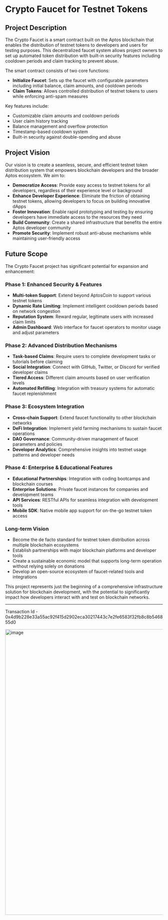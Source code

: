 # Crypto Faucet for Testnet Tokens

## Project Description

The Crypto Faucet is a smart contract built on the Aptos blockchain that enables the distribution of testnet tokens to developers and users for testing purposes. This decentralized faucet system allows project owners to set up automated token distribution with built-in security features including cooldown periods and claim tracking to prevent abuse.

The smart contract consists of two core functions:
- **Initialize Faucet**: Sets up the faucet with configurable parameters including initial balance, claim amounts, and cooldown periods
- **Claim Tokens**: Allows controlled distribution of testnet tokens to users while enforcing anti-spam measures

Key features include:
- Customizable claim amounts and cooldown periods
- User claim history tracking
- Balance management and overflow protection
- Timestamp-based cooldown system
- Built-in security against double-spending and abuse

## Project Vision

Our vision is to create a seamless, secure, and efficient testnet token distribution system that empowers blockchain developers and the broader Aptos ecosystem. We aim to:

- **Democratize Access**: Provide easy access to testnet tokens for all developers, regardless of their experience level or background
- **Enhance Developer Experience**: Eliminate the friction of obtaining testnet tokens, allowing developers to focus on building innovative dApps
- **Foster Innovation**: Enable rapid prototyping and testing by ensuring developers have immediate access to the resources they need
- **Build Community**: Create a shared infrastructure that benefits the entire Aptos developer community
- **Promote Security**: Implement robust anti-abuse mechanisms while maintaining user-friendly access

## Future Scope

The Crypto Faucet project has significant potential for expansion and enhancement:

### Phase 1: Enhanced Security & Features
- **Multi-token Support**: Extend beyond AptosCoin to support various testnet tokens
- **Dynamic Rate Limiting**: Implement intelligent cooldown periods based on network congestion
- **Reputation System**: Reward regular, legitimate users with increased claim limits
- **Admin Dashboard**: Web interface for faucet operators to monitor usage and adjust parameters

### Phase 2: Advanced Distribution Mechanisms
- **Task-based Claims**: Require users to complete development tasks or tutorials before claiming
- **Social Integration**: Connect with GitHub, Twitter, or Discord for verified developer claims
- **Tiered Access**: Different claim amounts based on user verification levels
- **Automated Refilling**: Integration with treasury systems for automatic faucet replenishment

### Phase 3: Ecosystem Integration
- **Cross-chain Support**: Extend faucet functionality to other blockchain networks
- **DeFi Integration**: Implement yield farming mechanisms to sustain faucet operations
- **DAO Governance**: Community-driven management of faucet parameters and policies
- **Developer Analytics**: Comprehensive insights into testnet usage patterns and developer needs

### Phase 4: Enterprise & Educational Features
- **Educational Partnerships**: Integration with coding bootcamps and blockchain courses
- **Enterprise Solutions**: Private faucet instances for companies and development teams
- **API Services**: RESTful APIs for seamless integration with development tools
- **Mobile SDK**: Native mobile app support for on-the-go testnet token access

### Long-term Vision
- Become the de facto standard for testnet token distribution across multiple blockchain ecosystems
- Establish partnerships with major blockchain platforms and developer tools
- Create a sustainable economic model that supports long-term operation without relying solely on donations
- Develop an open-source ecosystem of faucet-related tools and integrations

This project represents just the beginning of a comprehensive infrastructure solution for blockchain development, with the potential to significantly impact how developers interact with and test on blockchain networks.

--------


Transaction Id - 0x4d9b228e33a55ac92f415d2902eca30217443c7e2fe6583f32fb8c8b546855d0

<img width="1891" height="913" alt="image" src="https://github.com/user-attachments/assets/240d216c-b698-4ff8-a01b-f27214d522e6" />


